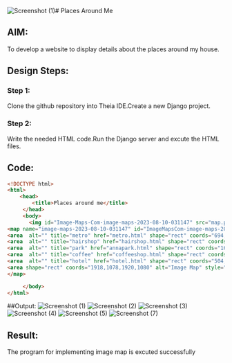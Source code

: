 ![Screenshot (1)](https://github.com/Tanug25/places-around-me/assets/138849783/d0a28c7a-c46b-41a3-840a-2288347dbe08)# Places Around Me
## AIM:
To develop a website to display details about the places around my house.

## Design Steps:

### Step 1:
Clone the github repository into Theia IDE.Create a new Django project.
### Step 2:
Write the needed HTML code.Run the Django server and excute the HTML files.
## Code:
```html
<!DOCTYPE html>
<html>
    <head>
        <title>Places around me</title>
     </head>
     <body>
       <img id="Image-Maps-Com-image-maps-2023-08-10-031147" src="map.png" border="0" width="1920" height="1080" orgWidth="1920" orgHeight="1080" usemap="#image-maps-2023-08-10-031147" alt="" />
<map name="image-maps-2023-08-10-031147" id="ImageMapsCom-image-maps-2023-08-10-031147">
<area  alt="" title="metro" href="metro.html" shape="rect" coords="694,700,744,750" style="outline:none;" target="_self"     />
<area  alt="" title="hairshop" href="hairshop.html" shape="rect" coords="852,411,912,454" style="outline:none;" target="_self"     />
<area  alt="" title="park" href="annapark.html" shape="rect" coords="1607,157,1722,248" style="outline:none;" target="_self"     />
<area  alt="" title="coffee" href="coffeeshop.html" shape="rect" coords="818,798,881,845" style="outline:none;" target="_self"     />
<area  alt="" title="hotel" href="hotel.html" shape="rect" coords="504,405,596,499" style="outline:none;" target="_self"     />
<area shape="rect" coords="1918,1078,1920,1080" alt="Image Map" style="outline:none;" title="Image Map" href="https://www.image-maps.com/" />
</map>

     </body>
</html>
```
##Output:
![Screenshot (1)](https://github.com/Tanug25/places-around-me/assets/138849783/e3875f76-5b26-4368-99a1-d94628539fa3)
![Screenshot (2)](https://github.com/Tanug25/places-around-me/assets/138849783/2e241b78-ccac-499f-8fea-e19d5690d81a)
![Screenshot (3)](https://github.com/Tanug25/places-around-me/assets/138849783/2b7c0c5c-73b5-4b61-b1a0-9dc363e91e49)
![Screenshot (4)](https://github.com/Tanug25/places-around-me/assets/138849783/c3d1911b-6c83-4c26-8c6d-919c9baa2534)
![Screenshot (5)](https://github.com/Tanug25/places-around-me/assets/138849783/1160bc75-fc7a-4af8-bf35-d0f1ea2a6a88)
![Screenshot (7)](https://github.com/Tanug25/places-around-me/assets/138849783/e2f9abe2-53d4-4d2a-a844-edd9d83a726d)


## Result:
The program for implementing image map is excuted successfully
